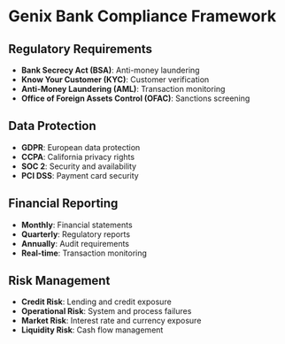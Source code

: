 # Genix Bank Compliance Framework

## Regulatory Requirements
- **Bank Secrecy Act (BSA)**: Anti-money laundering
- **Know Your Customer (KYC)**: Customer verification
- **Anti-Money Laundering (AML)**: Transaction monitoring
- **Office of Foreign Assets Control (OFAC)**: Sanctions screening

## Data Protection
- **GDPR**: European data protection
- **CCPA**: California privacy rights
- **SOC 2**: Security and availability
- **PCI DSS**: Payment card security

## Financial Reporting
- **Monthly**: Financial statements
- **Quarterly**: Regulatory reports
- **Annually**: Audit requirements
- **Real-time**: Transaction monitoring

## Risk Management
- **Credit Risk**: Lending and credit exposure
- **Operational Risk**: System and process failures
- **Market Risk**: Interest rate and currency exposure
- **Liquidity Risk**: Cash flow management
